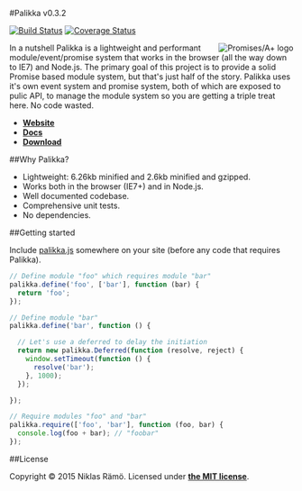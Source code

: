 #Palikka v0.3.2

[![Build Status](https://travis-ci.org/niklasramo/palikka.svg?branch=v0.3.2)](https://travis-ci.org/niklasramo/palikka)
[![Coverage Status](https://coveralls.io/repos/niklasramo/palikka/badge.svg?branch=v0.3.2)](https://coveralls.io/r/niklasramo/palikka?branch=v0.3.2)

[<img src="http://promises-aplus.github.com/promises-spec/assets/logo-small.png" alt="Promises/A+ logo" title="Promises/A+ 1.1 compliant" align="right"/>](http://promises-aplus.github.com/promises-spec)
In a nutshell Palikka is a lightweight and performant module/event/promise system that works in the browser (all the way down to IE7) and Node.js. The primary goal of this project is to provide a solid Promise based module system, but that's just half of the story. Palikka uses it's own event system and promise system, both of which are exposed to pulic API, to manage the module system so you are getting a triple treat here. No code wasted.

* **[Website](http://niklasramo.github.io/palikka)**
* **[Docs](https://github.com/niklasramo/palikka/wiki/v0.3.2-Docs)**
* **[Download](https://raw.githubusercontent.com/niklasramo/palikka/v0.3.2/palikka.js)**

##Why Palikka?

* Lightweight: 6.26kb minified and 2.6kb minified and gzipped.
* Works both in the browser (IE7+) and in Node.js.
* Well documented codebase.
* Comprehensive unit tests.
* No dependencies.

##Getting started

Include [palikka.js](https://raw.githubusercontent.com/niklasramo/palikka/v0.3.2/palikka.js) somewhere on your site (before any code that requires Palikka).

```javascript
// Define module "foo" which requires module "bar"
palikka.define('foo', ['bar'], function (bar) {
  return 'foo';
});

// Define module "bar"
palikka.define('bar', function () {

  // Let's use a deferred to delay the initiation
  return new palikka.Deferred(function (resolve, reject) {
    window.setTimeout(function () {
      resolve('bar');
    }, 1000);
  });

});

// Require modules "foo" and "bar"
palikka.require(['foo', 'bar'], function (foo, bar) {
  console.log(foo + bar); // "foobar"
});
```

##License

Copyright &copy; 2015 Niklas Rämö. Licensed under **[the MIT license](LICENSE.md)**.
